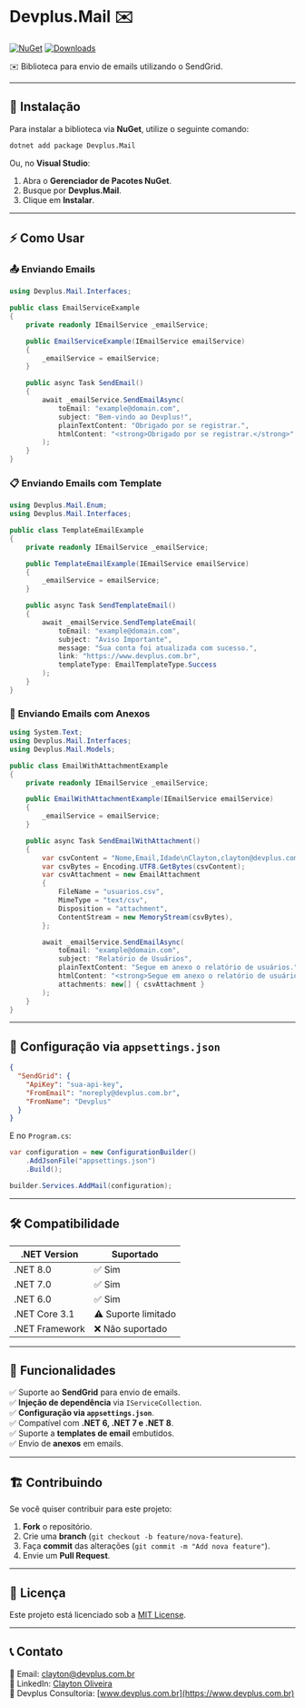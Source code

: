 # Devplus.Mail ✉️

[![NuGet](https://img.shields.io/nuget/v/Devplus.Mail.svg)](https://www.nuget.org/packages/Devplus.Mail/)
[![Downloads](https://img.shields.io/nuget/dt/Devplus.Mail.svg)](https://www.nuget.org/packages/Devplus.Mail/)

✉️ Biblioteca para envio de emails utilizando o SendGrid.

---

## 🚀 Instalação

Para instalar a biblioteca via **NuGet**, utilize o seguinte comando:

```sh
dotnet add package Devplus.Mail
```

Ou, no **Visual Studio**:

1. Abra o **Gerenciador de Pacotes NuGet**.
2. Busque por **Devplus.Mail**.
3. Clique em **Instalar**.

---

## ⚡ Como Usar

### 📤 **Enviando Emails**

```csharp
using Devplus.Mail.Interfaces;

public class EmailServiceExample
{
    private readonly IEmailService _emailService;

    public EmailServiceExample(IEmailService emailService)
    {
        _emailService = emailService;
    }

    public async Task SendEmail()
    {
        await _emailService.SendEmailAsync(
            toEmail: "example@domain.com",
            subject: "Bem-vindo ao Devplus!",
            plainTextContent: "Obrigado por se registrar.",
            htmlContent: "<strong>Obrigado por se registrar.</strong>"
        );
    }
}
```

### 📋 **Enviando Emails com Template**

```csharp
using Devplus.Mail.Enum;
using Devplus.Mail.Interfaces;

public class TemplateEmailExample
{
    private readonly IEmailService _emailService;

    public TemplateEmailExample(IEmailService emailService)
    {
        _emailService = emailService;
    }

    public async Task SendTemplateEmail()
    {
        await _emailService.SendTemplateEmail(
            toEmail: "example@domain.com",
            subject: "Aviso Importante",
            message: "Sua conta foi atualizada com sucesso.",
            link: "https://www.devplus.com.br",
            templateType: EmailTemplateType.Success
        );
    }
}
```

### 📎 **Enviando Emails com Anexos**

```csharp
using System.Text;
using Devplus.Mail.Interfaces;
using Devplus.Mail.Models;

public class EmailWithAttachmentExample
{
    private readonly IEmailService _emailService;

    public EmailWithAttachmentExample(IEmailService emailService)
    {
        _emailService = emailService;
    }

    public async Task SendEmailWithAttachment()
    {
        var csvContent = "Nome,Email,Idade\nClayton,clayton@devplus.com.br,30\nMaria,maria@devplus.com.br,25";
        var csvBytes = Encoding.UTF8.GetBytes(csvContent);
        var csvAttachment = new EmailAttachment
        {
            FileName = "usuarios.csv",
            MimeType = "text/csv",
            Disposition = "attachment",
            ContentStream = new MemoryStream(csvBytes),
        };

        await _emailService.SendEmailAsync(
            toEmail: "example@domain.com",
            subject: "Relatório de Usuários",
            plainTextContent: "Segue em anexo o relatório de usuários.",
            htmlContent: "<strong>Segue em anexo o relatório de usuários.</strong>",
            attachments: new[] { csvAttachment }
        );
    }
}
```

---

## 🔧 **Configuração via `appsettings.json`**

```json
{
  "SendGrid": {
    "ApiKey": "sua-api-key",
    "FromEmail": "noreply@devplus.com.br",
    "FromName": "Devplus"
  }
}
```

E no `Program.cs`:

```csharp
var configuration = new ConfigurationBuilder()
    .AddJsonFile("appsettings.json")
    .Build();

builder.Services.AddMail(configuration);
```

---

## 🛠 **Compatibilidade**

| .NET Version   | Suportado           |
| -------------- | ------------------- |
| .NET 8.0       | ✅ Sim              |
| .NET 7.0       | ✅ Sim              |
| .NET 6.0       | ✅ Sim              |
| .NET Core 3.1  | ⚠️ Suporte limitado |
| .NET Framework | ❌ Não suportado    |

---

## 📌 **Funcionalidades**

✅ Suporte ao **SendGrid** para envio de emails.  
✅ **Injeção de dependência** via `IServiceCollection`.  
✅ **Configuração via `appsettings.json`**.  
✅ Compatível com **.NET 6, .NET 7 e .NET 8**.  
✅ Suporte a **templates de email** embutidos.  
✅ Envio de **anexos** em emails.

---

## 🏗 **Contribuindo**

Se você quiser contribuir para este projeto:

1. **Fork** o repositório.
2. Crie uma **branch** (`git checkout -b feature/nova-feature`).
3. Faça **commit** das alterações (`git commit -m "Add nova feature"`).
4. Envie um **Pull Request**.

---

## 📄 **Licença**

Este projeto está licenciado sob a [MIT License](LICENSE).

---

## 📞 **Contato**

📧 Email: [clayton@devplus.com.br](mailto:clayton@devplus.com.br)  
🔗 LinkedIn: [Clayton Oliveira](https://www.linkedin.com/in/clayton-oliveira-7929b121/)  
🚀 Devplus Consultoria: [www.devplus.com.br](https://www.devplus.com.br)
